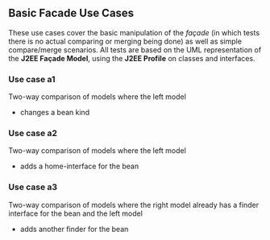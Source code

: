 ## Basic Facade Use Cases

These use cases cover the basic manipulation of the *façade* (in which tests
there is no actual comparing or merging being done) as well as simple
compare/merge scenarios.  All tests are based on the UML representation
of the **J2EE Façade Model**, using the **J2EE Profile** on classes and interfaces.

### Use case a1

Two-way comparison of models where the left model

* changes a bean kind

### Use case a2

Two-way comparison of models where the left model

* adds a home-interface for the bean

### Use case a3

Two-way comparison of models where the right model already has a finder
interface for the bean and the left model

* adds another finder for the bean
